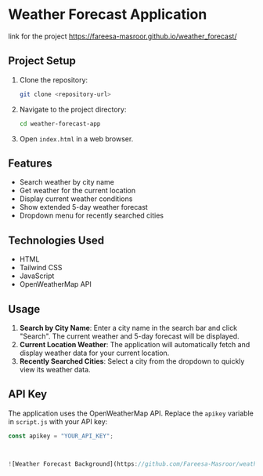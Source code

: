 # Weather Forecast Application
link for the project https://fareesa-masroor.github.io/weather_forecast/
## Project Setup

1. Clone the repository:
    ```bash
    git clone <repository-url>
    ```

2. Navigate to the project directory:
    ```bash
    cd weather-forecast-app
    ```

3. Open `index.html` in a web browser.

## Features

- Search weather by city name
- Get weather for the current location
- Display current weather conditions
- Show extended 5-day weather forecast
- Dropdown menu for recently searched cities

## Technologies Used

- HTML
- Tailwind CSS
- JavaScript
- OpenWeatherMap API

## Usage

1. **Search by City Name**: Enter a city name in the search bar and click "Search". The current weather and 5-day forecast will be displayed.
2. **Current Location Weather**: The application will automatically fetch and display weather data for your current location.
3. **Recently Searched Cities**: Select a city from the dropdown to quickly view its weather data.

## API Key

The application uses the OpenWeatherMap API. Replace the `apikey` variable in `script.js` with your API key:

```javascript
const apikey = "YOUR_API_KEY";



![Weather Forecast Background](https://github.com/Fareesa-Masroor/weather_forecast/blob/main/assets/bg.jpg)
